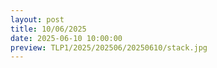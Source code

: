 ```yaml
---
layout: post
title: 10/06/2025
date: 2025-06-10 10:00:00
preview: TLP1/2025/202506/20250610/stack.jpg
---
```

